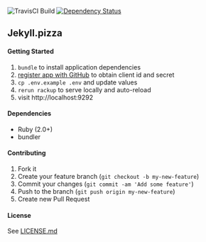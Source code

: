 ![TravisCI Build](https://travis-ci.org/trevormast/jekyll-pizza.svg?branch=master) 
[![Dependency Status](https://gemnasium.com/trevormast/jekyll-pizza.svg)](https://gemnasium.com/trevormast/jekyll-pizza)

## Jekyll.pizza

#### Getting Started

1. `bundle` to install application dependencies
2. [register app with GitHub](https://developer.github.com/v3/oauth/) to obtain client id and secret 
3. `cp .env.example .env` and update values
4. `rerun rackup` to serve locally and auto-reload
5. visit http://localhost:9292

#### Dependencies

- Ruby (2.0+)
- bundler


#### Contributing
1. Fork it
2. Create your feature branch (`git checkout -b my-new-feature`)
3. Commit your changes (`git commit -am 'Add some feature'`)
4. Push to the branch (`git push origin my-new-feature`)
5. Create new Pull Request


#### License

See [LICENSE.md](https://github.com/trevormast/jekyll-pizza/blob/master/LICENSE.md)
